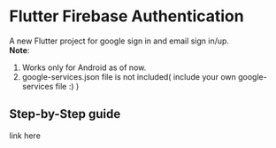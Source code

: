 # Flutter Firebase Authentication

A new Flutter project for google sign in and email sign in/up.
<br>
<b>Note</b>: <br>
1. Works only for Android as of now.<br>
2. google-services.json file is not included( include your own google-services file :) )<br>

## Step-by-Step guide
link here
